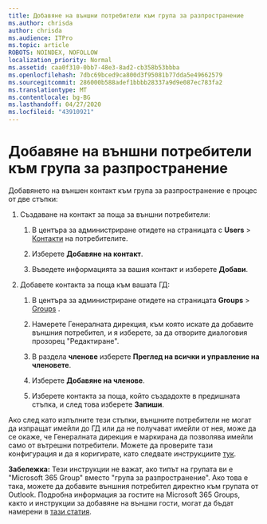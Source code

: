 ```yaml
---
title: Добавяне на външни потребители към група за разпространение
ms.author: chrisda
author: chrisda
ms.audience: ITPro
ms.topic: article
ROBOTS: NOINDEX, NOFOLLOW
localization_priority: Normal
ms.assetid: caa0f310-0bb7-48e3-8ad2-cb358b53bbba
ms.openlocfilehash: 7dbc69bced9ca800d3f95081b77dda5e49662579
ms.sourcegitcommit: 286000b588adef1bbbb28337a9d9e087ec783fa2
ms.translationtype: MT
ms.contentlocale: bg-BG
ms.lasthandoff: 04/27/2020
ms.locfileid: "43910921"
---
```

# <a name="add-external-users-to-a-distribution-group"></a>Добавяне на външни потребители към група за разпространение

Добавянето на външен контакт към група за разпространение е процес от две стъпки:
  
1. Създаване на контакт за поща за външни потребители:
    
    1. В центъра за администриране отидете на страницата с **Users**  >  [Контакти](https://admin.microsoft.com/adminportal/home#/Contact) на потребителите. 
    
    2. Изберете **Добавяне на контакт**.
    
    3. Въведете информацията за вашия контакт и изберете **Добави**.
    
2. Добавете контакта за поща към вашата ГД:
    
    1. В центъра за администриране отидете на страницата **Groups**  >  [Groups](https://admin.microsoft.com/adminportal/home#/groups) . 
    
    2. Намерете Генералната дирекция, към която искате да добавите външния потребител, и я изберете, за да отворите диалоговия прозорец "Редактиране".
    
    3. В раздела **членове** изберете **Преглед на всички и управление на членовете**. 
    
    4. Изберете **Добавяне на членове**.
    
    5. Изберете контакта за поща, който създадохте в предишната стъпка, и след това изберете **Запиши**.
    
Ако след като изпълните тези стъпки, външните потребители не могат да изпращат имейли до ГД или да не получават имейли от нея, може да се окаже, че Генералната дирекция е маркирана да позволява имейли само от вътрешни потребители. Можете да проверите тази конфигурация и да я коригирате, като следвате инструкциите [тук](https://docs.microsoft.com/exchange/mail-flow-best-practices/non-delivery-reports-in-exchange-online/fix-error-code-5-7-133-in-exchange-online).
  
 **Забележка:** Тези инструкции не важат, ако типът на групата ви е "Microsoft 365 Group" вместо "група за разпространение". Ако това е така, можете да добавите външния потребител директно към групата от Outlook. Подробна информация за гостите на Microsoft 365 Groups, както и инструкции за добавяне на външни гости, могат да бъдат намерени в [тази статия](https://support.office.com/article/Guest-access-in-Office-365-Groups-bfc7a840-868f-4fd6-a390-f347bf51aff6.aspx).
  